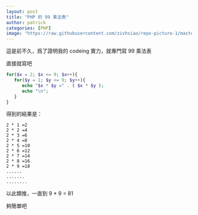 ```yaml
---
layout: post
title: "PHP 的 99 乘法表"
author: patrick
categories: [PHP]
image: "https://raw.githubusercontent.com/zivhsiao/repo-picture-1/master/images/99_icon.png"  
---
```


這是前不久，爲了證明我的 codeing 實力，就專門寫 99 乘法表

<!-- more -->

直接就寫吧

```php
for($x = 2; $x <= 9; $x++){
   for($y = 1; $y <= 9; $y++){
      echo "$x * $y =" . ( $x * $y );
      echo "\n";
   }
}
```

得到的結果是：
```
2 * 1 =2
2 * 2 =4
2 * 3 =6
2 * 4 =8
2 * 5 =10
2 * 6 =12
2 * 7 =14
2 * 8 =16
2 * 9 =18
......
.......
........
```

以此類推，一直到 9 * 9 = 81

夠簡單吧